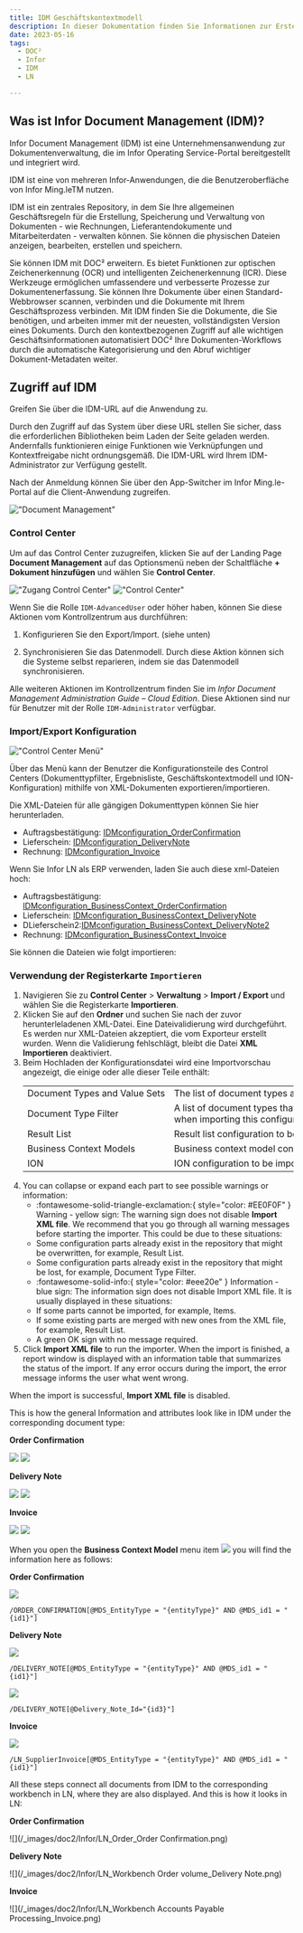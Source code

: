 ```yaml
---
title: IDM Geschäftskontextmodell 
description: In dieser Dokumentation finden Sie Informationen zur Erstellung neuer Dokumenttypen in IDM und deren Verbindung mit der entsprechenden Arbeitsumgebung in LN.
date: 2023-05-16
tags:
  - DOC²
  - Infor
  - IDM
  - LN

---
```

## Was ist Infor Document Management (IDM)?

Infor Document Management (IDM) ist eine Unternehmensanwendung zur Dokumentenverwaltung, die im Infor Operating Service-Portal bereitgestellt und integriert wird.

IDM ist eine von mehreren Infor-Anwendungen, die die Benutzeroberfläche von Infor Ming.leTM nutzen.

IDM ist ein zentrales Repository, in dem Sie Ihre allgemeinen Geschäftsregeln für die Erstellung, Speicherung und Verwaltung von Dokumenten - wie Rechnungen, Lieferantendokumente und Mitarbeiterdaten - verwalten können. Sie können die physischen Dateien anzeigen, bearbeiten, erstellen und speichern.

Sie können IDM mit DOC² erweitern. Es bietet Funktionen zur optischen Zeichenerkennung (OCR) und intelligenten Zeichenerkennung (ICR). Diese Werkzeuge ermöglichen umfassendere und verbesserte Prozesse zur Dokumentenerfassung.
Sie können Ihre Dokumente über einen Standard-Webbrowser scannen, verbinden und die Dokumente mit Ihrem Geschäftsprozess verbinden.
Mit IDM finden Sie die Dokumente, die Sie benötigen, und arbeiten immer mit der neuesten, vollständigsten Version eines Dokuments. Durch den kontextbezogenen Zugriff auf alle wichtigen Geschäftsinformationen automatisiert DOC² Ihre Dokumenten-Workflows durch die automatische Kategorisierung und den Abruf wichtiger Dokument-Metadaten weiter.


## Zugriff auf IDM

Greifen Sie über die IDM-URL auf die Anwendung zu.

Durch den Zugriff auf das System über diese URL stellen Sie sicher, dass die erforderlichen Bibliotheken beim Laden der Seite geladen werden. Andernfalls funktionieren einige Funktionen wie Verknüpfungen und Kontextfreigabe nicht ordnungsgemäß. Die IDM-URL wird Ihrem IDM-Administrator zur Verfügung gestellt.

Nach der Anmeldung können Sie über den App-Switcher im Infor Ming.le-Portal auf die Client-Anwendung zugreifen.

!["Document Management"](/_images/doc2/Infor/Infor-app-switcher.png)

### Control Center

Um auf das Control Center zuzugreifen, klicken Sie auf der Landing Page **Document Management** auf das Optionsmenü neben der Schaltfläche **+ Dokument hinzufügen** und wählen Sie **Control Center**.

!["Zugang Control Center"](/_images/doc2/Infor/Infor-control-center-button.png)
!["Control Center"](/_images/doc2/Infor/Infor_control-center.png)

Wenn Sie die Rolle `IDM-AdvancedUser` oder höher haben, können Sie diese Aktionen vom Kontrollzentrum aus durchführen:

1. Konfigurieren Sie den Export/Import. (siehe unten)

2. Synchronisieren Sie das Datenmodell. Durch diese Aktion können sich die Systeme selbst reparieren, indem sie das Datenmodell synchronisieren.

Alle weiteren Aktionen im Kontrollzentrum finden Sie im _Infor Document Management Administration Guide – Cloud Edition_. Diese Aktionen sind nur für Benutzer mit der Rolle `IDM-Administrator` verfügbar.

### Import/Export Konfiguration

!["Control Center Menü"](/_images/doc2/Infor/Infor-control-center-menue.png)

Über das Menü kann der Benutzer die Konfigurationsteile des Control Centers (Dokumenttypfilter, Ergebnisliste, Geschäftskontextmodell und ION-Konfiguration) mithilfe von XML-Dokumenten exportieren/importieren. 

Die XML-Dateien für alle gängigen Dokumenttypen können Sie hier herunterladen.

- Auftragsbestätigung: <a href="/_images/doc2/Infor/IDMconfiguration_OrderConfirmation.xml" download>IDMconfiguration_OrderConfirmation</a>
- Lieferschein: <a href="/_images/doc2/Infor/IDMconfiguration_DeliveryNote.xml" download>IDMconfiguration_DeliveryNote</a>
- Rechnung: <a href="/_images/doc2/Infor/IDMconfiguration_Invoice.xml" download>IDMconfiguration_Invoice</a>

Wenn Sie Infor LN als ERP verwenden, laden Sie auch diese xml-Dateien hoch:

- Auftragsbestätigung: <a href="/_images/doc2/Infor/IDMconfiguration_BusinessContext_OrderConfirmation.xml" download>IDMconfiguration_BusinessContext_OrderConfirmation</a>
- Lieferschein: <a href="/_images/doc2/Infor/IDMconfiguration_BusinessContext_DeliveryNote.xml" download>IDMconfiguration_BusinessContext_DeliveryNote</a>
- DLieferschein2:<a href="/_images/doc2/Infor/IDMconfiguration_BusinessContext_DeliveryNote2.xml" download>IDMconfiguration_BusinessContext_DeliveryNote2</a>
- Rechnung: <a href="/_images/doc2/Infor/IDMconfiguration_BusinessContext_Invoice.xml" download>IDMconfiguration_BusinessContext_Invoice</a>


Sie können die Dateien wie folgt importieren:

### Verwendung der Registerkarte `Importieren`

1. Navigieren Sie zu **Control Center** > **Verwaltung** > **Import / Export** und wählen Sie die Registerkarte **Importieren**.
2. Klicken Sie auf den **Ordner** und suchen Sie nach der zuvor herunterleladenen XML-Datei. Eine Dateivalidierung wird durchgeführt. Es werden nur XML-Dateien akzeptiert, die vom Exporteur erstellt wurden. Wenn die Validierung fehlschlägt, bleibt die Datei **XML Importieren** deaktiviert.
3. Beim Hochladen der Konfigurationsdatei wird eine Importvorschau angezeigt, die einige oder alle dieser Teile enthält:
    <table>
    <tr>
        <td style="max-width: 100%; white-space: nowrap">Document Types and Value Sets</td>
        <td style="max-width: 100%; white-space: nowrap">The list of document types and value sets to be imported.</td>
    </tr>
    <tr>
        <td>Document Type Filter</td>
        <td>A list of document types that is displayed for the user when importing this configuration.</td>
    </tr>
    <tr>
        <td>Result List</td>
        <td>Result list configuration to be imported.</td>
    </tr>
    <tr>
        <td>Business Context Models</td>
        <td>Business context model configuration to be imported.</td>
    </tr>
    <tr>
        <td>ION</td>
        <td>ION configuration to be imported.</td>
    </tr>
    </table>
4. You can collapse or expand each part to see possible warnings or information:
   + :fontawesome-solid-triangle-exclamation:{ style="color: #EE0F0F" } Warning - yellow sign: The warning sign does not disable **Import XML file**. We recommend that you go through all warning messages before starting the importer. This could be due to these situations:
    + Some configuration parts already exist in the repository that might be overwritten, for example, Result List.
    + Some configuration parts already exist in the repository that might be lost, for example, Document Type Filter.
   + :fontawesome-solid-info:{ style="color: #eee20e" } Information - blue sign: The information sign does not disable Import XML file. It is usually displayed in these situations:
    + If some parts cannot be imported, for example, Items.
    + If some existing parts are merged with new ones from the XML file, for example, Result List.
   + A green OK sign with no message required.
5. Click **Import XML file** to run the importer. When the import is finished, a report window is displayed with an information table that summarizes the status of the import. If any error occurs during the import, the error message informs the user what went wrong.

When the import is successful, **Import XML file** is disabled.

This is how the general Information and attributes look like in IDM under the corresponding document type:

**Order Confirmation**

![](/_images/doc2/Infor/IDM_DocumentType_OrderConfirmation.png)
![](/_images/doc2/Infor/IDM_Attributes_OrderConfirmation.png)

**Delivery Note**

![](/_images/doc2/Infor/IDM_DocumentType_DeliveryNote.png)
![](/_images/doc2/Infor/IDM_Attributes_DeliveryNote.png)

**Invoice**

![](/_images/doc2/Infor/IDM_DocumentType_Invoice.png)
![](/_images/doc2/Infor/IDM_Attributes_Invoice.png)

When you open the **Business Context Model** menu item
![](/_images/doc2/Infor/IDM_BusinessContextModel.png)
you will find the information here as follows:

**Order Confirmation**

![](/_images/doc2/Infor/BusinessContextModel_XQuery_OrderConfirmation.png)
```oc
/ORDER_CONFIRMATION[@MDS_EntityType = "{entityType}" AND @MDS_id1 = "{id1}"]
```

**Delivery Note**

![](/_images/doc2/Infor/BusinessContextModel_XQuery_DeliveryNote.png)
```dn
/DELIVERY_NOTE[@MDS_EntityType = "{entityType}" AND @MDS_id1 = "{id1}"]
```

![](/_images/doc2/Infor/BusinessContextModel_XQuery_DeliveryNote2.png)
```dn2
/DELIVERY_NOTE[@Delivery_Note_Id="{id3}"]
```

**Invoice**

![](/_images/doc2/Infor/BusinessContextModel_XQuery_Invoice.png)
```inv
/LN_SupplierInvoice[@MDS_EntityType = "{entityType}" AND @MDS_id1 = "{id1}"]
```

All these steps connect all documents from IDM to the corresponding workbench in LN, where they are also displayed. And this is how it looks in LN:

**Order Confirmation**

![](/_images/doc2/Infor/LN_Order_Order Confirmation.png)

**Delivery Note**

![](/_images/doc2/Infor/LN_Workbench Order volume_Delivery Note.png)

**Invoice**

![](/_images/doc2/Infor/LN_Workbench Accounts Payable Processing_Invoice.png)
